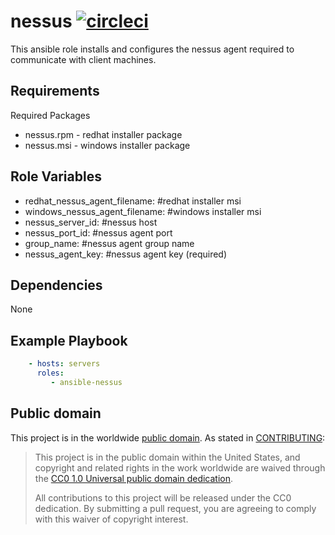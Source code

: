 nessus [![circleci](https://circleci.com/gh/GSA/ansible-nessus.svg?style=svg)](https://circleci.com/gh/GSA/ansible-nessus)
==================

This ansible role installs and configures the nessus agent required to communicate with client machines.

Requirements
------------

Required Packages
- nessus.rpm - redhat installer package
- nessus.msi - windows installer package

Role Variables
--------------

- redhat_nessus_agent_filename: #redhat installer msi
- windows_nessus_agent_filename: #windows installer msi
- nessus_server_id: #nessus host
- nessus_port_id: #nessus agent port
- group_name: #nessus agent group name
- nessus_agent_key: #nessus agent key (required)

Dependencies
------------

None

Example Playbook
----------------

```yaml
    - hosts: servers
      roles:
         - ansible-nessus
```

Public domain
-------------

This project is in the worldwide [public domain](LICENSE.md). As stated in [CONTRIBUTING](CONTRIBUTING.md):

> This project is in the public domain within the United States, and copyright and related rights in the work worldwide are waived through the [CC0 1.0 Universal public domain dedication](https://creativecommons.org/publicdomain/zero/1.0/).
>
> All contributions to this project will be released under the CC0 dedication. By submitting a pull request, you are agreeing to comply with this waiver of copyright interest.
